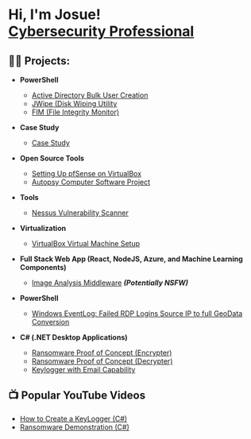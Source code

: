 <h1>Hi, I'm Josue! <br/><a href=>Cybersecurity Professional</a>

<h2>👨‍💻 Projects:</h2>

- <b>PowerShell</b>
  - [Active Directory Bulk User Creation](https://github.com/jmart375/Active-directory)
  - [JWipe (Disk Wiping Utility](https://github.com/jmart375/Jwipe.PoweShell)
  - [FIM (File Integrity Monitor)](https://github.com/jmart375/Powershell-Integrity-FIM)

- <b>Case Study</b>
  - [Case Study](https://github.com/jmart375/Case-Study)
    
- <b>Open Source Tools</b>
  - [Setting Up pfSense on VirtualBox](https://github.com/jmart375/pfSense)
  - [Autopsy Computer Software Project](https://github.com/jmart375/Autopsy)
 
- <b>Tools</b>
  - [Nessus Vulnerability Scanner](https://github.com/jmart375/Nessus)

- <b>Virtualization</b>
  - [VirtualBox Virtual Machine Setup](https://github.com/jmart375/VirtualBox-Virtual-Machine-Setup-Project)
 
- <b>Full Stack Web App (React, NodeJS, Azure, and Machine Learning Components)</b>
  - [Image Analysis Middleware](https://github.com/joshmadakor1/4chan-Image-Analysis-Middleware-C964) <b><i>(Potentially NSFW)</b></i>
- <b>PowerShell</b>
  - [Windows EventLog: Failed RDP Logins Source IP to full GeoData Conversion](https://github.com/joshmadakor1/Sentinel-Lab)
  
- <b>C# (.NET Desktop Applications)</b>
  - [Ransomware Proof of Concept (Encrypter)](https://github.com/joshmadakor1/EncrypterPOC)
  - [Ransomware Proof of Concept (Decrypter)](https://github.com/joshmadakor1/DecrypterPOC)
  - [Keylogger with Email Capability](https://github.com/joshmadakor1/Key-Logger-With-Email)


<h2>📺 Popular YouTube Videos</h2>

- [How to Create a KeyLogger (C#)](https://www.youtube.com/watch?v=N-L9hklSlNk)
- [Ransomware Demonstration (C#)](https://www.youtube.com/watch?v=OfvdQeh79s0)





<!--
**joshmadakor1/joshmadakor1** is a ✨ _special_ ✨ repository because its `README.md` (this file) appears on your GitHub profile.

Here are some ideas to get you started:

- 🔭 I’m currently working on ...
- 🌱 I’m currently learning ...
- 👯 I’m looking to collaborate on ...
- 🤔 I’m looking for help with ...
- 💬 Ask me about ...
- 📫 How to reach me: ...
- 😄 Pronouns: ...
- ⚡ Fun fact: ...
-->
